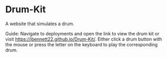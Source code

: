 # Drum-Kit
A website that simulates a drum.

Guide:
Navigate to deployments and open the link to view the drum kit or visit https://jbennett22.github.io/Drum-Kit/.
Either click a drum button with the mouse or press the letter on the keyboard to play the corresponding drum.
